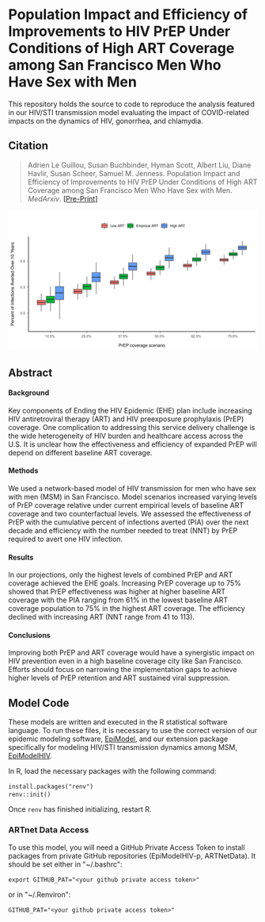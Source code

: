 # Population Impact and Efficiency of Improvements to HIV PrEP Under Conditions of High ART Coverage among San Francisco Men Who Have Sex with Men

This repository holds the source to code to reproduce the analysis featured in our HIV/STI transmission model evaluating the impact of COVID-related impacts on the  dynamics of HIV, gonorrhea, and chlamydia.

## Citation

> Adrien Le Guillou, Susan Buchbinder, Hyman Scott, Albert Liu, Diane Havlir, Susan Scheer, Samuel M. Jenness. Population Impact and Efficiency of Improvements to HIV PrEP Under Conditions of High ART Coverage among San Francisco Men Who Have Sex with Men. _MedArxiv_. [[Pre-Print]](https://doi.org/10.1093/infdis/jiab051)

![Figure 1](inst/Fig1.jpeg)

## Abstract

#### Background

Key components of Ending the HIV Epidemic (EHE) plan include increasing HIV antiretroviral therapy (ART) and HIV preexposure prophylaxis (PrEP) coverage. One complication to addressing this service delivery challenge is the wide heterogeneity of HIV burden and healthcare access across the U.S. It is unclear how the effectiveness and efficiency of expanded PrEP will depend on different baseline ART coverage.

#### Methods

We used a network-based model of HIV transmission for men who have sex with men (MSM) in San Francisco. Model scenarios increased varying levels of PrEP coverage relative under current empirical levels of baseline ART coverage and two counterfactual levels. We assessed the effectiveness of PrEP with the cumulative percent of infections averted (PIA) over the next decade and efficiency with the number needed to treat (NNT) by PrEP required
to avert one HIV infection.

#### Results

In our projections, only the highest levels of combined PrEP and ART coverage achieved the EHE goals. Increasing PrEP coverage up to 75% showed that PrEP effectiveness was higher at higher baseline ART coverage with the PIA ranging from 61% in the lowest baseline ART coverage population to 75% in the highest ART coverage. The efficiency declined with increasing ART (NNT range from 41 to 113).

#### Conclusions

Improving both PrEP and ART coverage would have a synergistic impact on HIV prevention even in a high baseline coverage city like San Francisco. Efforts should focus on narrowing the implementation gaps to achieve higher levels of PrEP retention and ART sustained viral suppression.

## Model Code

These models are written and executed in the R statistical software language. To run these files, it is necessary to use the correct version of our epidemic modeling software, [EpiModel](http://epimodel.org/), and our extension package specifically for modeling HIV/STI transmission dynamics among MSM,
[EpiModelHIV](http://github.com/statnet/EpiModelHIV).

In R, load the necessary packages with the following command:

```
install.packages("renv")
renv::init()
```

Once `renv` has finished initializing, restart R.

### ARTnet Data Access

To use this model, you will need a GitHub Private Access Token to install packages from private GitHub repositories (EpiModelHIV-p, ARTNetData). It should be set either in "~/.bashrc":

```
export GITHUB_PAT="<your github private access token>"
```

or in "~/.Renviron":

```
GITHUB_PAT="<your github private access token>"
```
